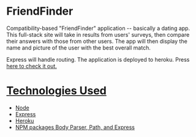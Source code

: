 # FriendFinder

Compatibility-based "FriendFinder" application -- basically a dating app. This full-stack site will take in results from users' surveys, then compare their answers with those from other users. The app will then display the name and picture of the user with the best overall match.

Express will handle routing.  The application is deployed to heroku.  Press <a href ="https://aqueous-river-88890.herokuapp.com/survey">here to check it out.


<h1>Technologies Used</h1>
<ul>
<li>Node</li>
<li>Express</li>
<li>Heroku</li>
<li>NPM packages Body Parser, Path, and Express
</ul>


